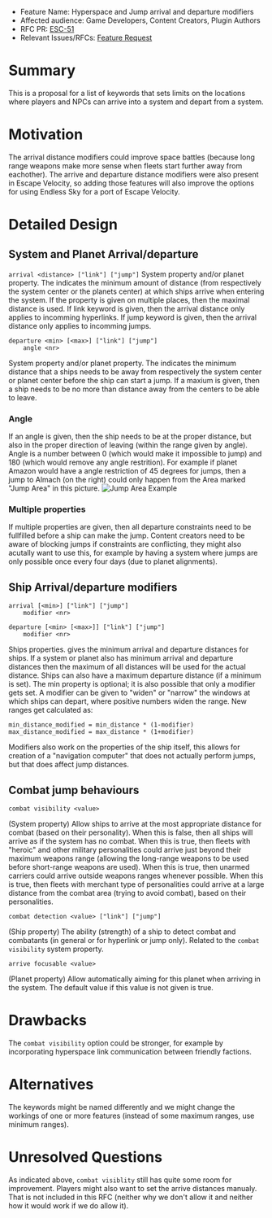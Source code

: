 - Feature Name: Hyperspace and Jump arrival and departure modifiers
- Affected audience: Game Developers, Content Creators, Plugin Authors
- RFC PR: [ESC-51](https://github.com/EndlessSkyCommunity/endless-sky/pull/51)
- Relevant Issues/RFCs: [Feature Request](https://github.com/endless-sky/endless-sky/issues/4334)

# Summary
This is a proposal for a list of keywords that sets limits on the locations where players and NPCs can arrive into a system and depart from a system.

# Motivation
The arrival distance modifiers could improve space battles (because long range weapons make more sense when fleets start further away from eachother).
The arrive and departure distance modifiers were also present in Escape Velocity, so adding those features will also improve the options for using Endless Sky for a port of Escape Velocity.

# Detailed Design
## System and Planet Arrival/departure

```arrival <distance> ["link"] ["jump"]```
System property and/or planet property. The <distance> indicates the minimum amount of distance (from respectively the system center or the planets center) at which ships arrive when entering the system.
If the property is given on multiple places, then the maximal distance is used.
If link keyword is given, then the arrival distance only applies to incomming hyperlinks.
If jump keyword is given, then the arrival distance only applies to incomming jumps.

```
departure <min> [<max>] ["link"] ["jump"]
    angle <nr>
```

System property and/or planet property. The <min> indicates the minimum distance that a ships needs to be away from respectively the system center or planet center before the ship can start a jump.
If a maxium is given, then a ship needs to be no more than distance away from the centers to be able to leave.

### Angle

If an angle is given, then the ship needs to be at the proper distance, but also in the proper direction of leaving (within the range given by angle). Angle is a number between 0 (which would make it impossible to jump) and 180 (which would remove any angle restrition).
For example if planet Amazon would have a angle restriction of 45 degrees for jumps, then a jump to Almach (on the right) could only happen from the Area marked "Jump Area" in this picture.
![Jump Area Example](./images/jump_arrive_depart_modifiers_angle.png)

### Multiple properties

If multiple properties are given, then all departure constraints need to be fullfilled before a ship can make the jump.
Content creators need to be aware of blocking jumps if constraints are conflicting, they might also acutally want to use this, for example by having a system where jumps are only possible once every four days (due to planet alignments).


## Ship Arrival/departure modifiers

```
arrival [<min>] ["link"] ["jump"]
	modifier <nr>

departure [<min> [<max>]] ["link"] ["jump"]
	modifier <nr>
```
Ships properties. <min> gives the minimum arrival and departure distances for ships. If a system or planet also has minimum arrival and departure distances then the maximum of all distances will be used for the actual distance.
Ships can also have a maximum departure distance (if a minimum is set).
The min property is optional; it is also possible that only a modifier gets set.
A modifier can be given to "widen" or "narrow" the windows at which ships can depart, where positive numbers widen the range.
New ranges get calculated as:
```
min_distance_modified = min_distance * (1-modifier)
max_distance_modified = max_distance * (1+modifier)
```
Modifiers also work on the properties of the ship itself, this allows for creation of a "navigation computer" that does not actually perform jumps, but that does affect jump distances.

## Combat jump behaviours

```
combat visibility <value>
```
(System property)
Allow ships to arrive at the most appropriate distance for combat (based on their personality).
When this is false, then all ships will arrive as if the system has no combat.
When this is true, then fleets with "heroic" and other military personalities could arrive just beyond their maximum weapons range (allowing the long-range weapons to be used before short-range weapons are used).
When this is true, then unarmed carriers could arrive outside weapons ranges whenever possible.
When this is true, then fleets with merchant type of personalities could arrive at a large distance from the combat area (trying to avoid combat), based on their personalities.


```
combat detection <value> ["link"] ["jump"]
```
(Ship property)
The ability (strength) of a ship to detect combat and combatants (in general or for hyperlink or jump only). Related to the `combat visibility` system property.


```
arrive focusable <value>
```
(Planet property)
Allow automatically aiming for this planet when arriving in the system. The default value if this value is not given is true.

# Drawbacks
The `combat visibility` option could be stronger, for example by incorporating hyperspace link communication between friendly factions.

# Alternatives
The keywords might be named differently and we might change the workings of one or more features (instead of some maximum ranges, use minimum ranges).

# Unresolved Questions
As indicated above, `combat visiblity` still has quite some room for improvement.
Players might also want to set the arrive distances manualy. That is not included in this RFC (neither why we don't allow it and neither how it would work if we do allow it).
